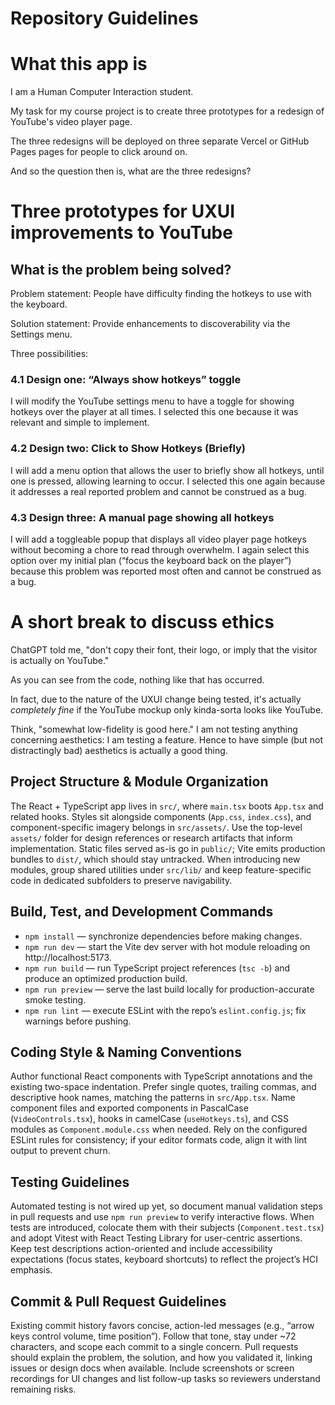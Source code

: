 # Repository Guidelines

# What this app is

I am a Human Computer Interaction student. 

My task for my course project is to create three prototypes for a redesign of YouTube's video player page.

The three redesigns will be deployed on three separate Vercel or GitHub Pages pages for people to click around on.

And so the question then is, what are the three redesigns?

# Three prototypes for UXUI improvements to YouTube

## What is the problem being solved?

Problem statement: People have difficulty finding the hotkeys to use with the keyboard.

Solution statement: Provide enhancements to discoverability via the Settings menu.

Three possibilities:

### 4.1 Design one: “Always show hotkeys” toggle

I will modify the YouTube settings menu to have a toggle for showing hotkeys over the player at all times. I selected this one because it was relevant and simple to implement.

### 4.2 Design two: Click to Show Hotkeys (Briefly)

I will add a menu option that allows the user to  briefly show all hotkeys, until one is pressed, allowing learning to occur. I selected this one again because it addresses a real reported problem and cannot be construed as a bug.

### 4.3 Design three: A manual page showing all hotkeys

I will add a toggleable popup that displays all video player page hotkeys without becoming a chore to read through overwhelm. I again select this option over my initial plan (“focus the keyboard back on the player”) because this problem was reported most often and cannot be construed as a bug.


# A short break to discuss ethics

ChatGPT told me, "don't copy their font, their logo, or imply that the visitor is actually on YouTube."

As you can see from the code, nothing like that has occurred.

In fact, due to the nature of the UXUI change being tested, it's actually *completely fine* if the YouTube mockup only kinda-sorta looks like YouTube.

Think, "somewhat low-fidelity is good here." I am not testing anything concerning aesthetics: I am testing a feature. Hence to have simple (but not distractingly bad) aesthetics is actually a good thing.

## Project Structure & Module Organization
The React + TypeScript app lives in `src/`, where `main.tsx` boots `App.tsx` and related hooks. Styles sit alongside components (`App.css`, `index.css`), and component-specific imagery belongs in `src/assets/`. Use the top-level `assets/` folder for design references or research artifacts that inform implementation. Static files served as-is go in `public/`; Vite emits production bundles to `dist/`, which should stay untracked. When introducing new modules, group shared utilities under `src/lib/` and keep feature-specific code in dedicated subfolders to preserve navigability.

## Build, Test, and Development Commands
- `npm install` — synchronize dependencies before making changes.
- `npm run dev` — start the Vite dev server with hot module reloading on http://localhost:5173.
- `npm run build` — run TypeScript project references (`tsc -b`) and produce an optimized production build.
- `npm run preview` — serve the last build locally for production-accurate smoke testing.
- `npm run lint` — execute ESLint with the repo’s `eslint.config.js`; fix warnings before pushing.

## Coding Style & Naming Conventions
Author functional React components with TypeScript annotations and the existing two-space indentation. Prefer single quotes, trailing commas, and descriptive hook names, matching the patterns in `src/App.tsx`. Name component files and exported components in PascalCase (`VideoControls.tsx`), hooks in camelCase (`useHotkeys.ts`), and CSS modules as `Component.module.css` when needed. Rely on the configured ESLint rules for consistency; if your editor formats code, align it with lint output to prevent churn.

## Testing Guidelines
Automated testing is not wired up yet, so document manual validation steps in pull requests and use `npm run preview` to verify interactive flows. When tests are introduced, colocate them with their subjects (`Component.test.tsx`) and adopt Vitest with React Testing Library for user-centric assertions. Keep test descriptions action-oriented and include accessibility expectations (focus states, keyboard shortcuts) to reflect the project’s HCI emphasis.

## Commit & Pull Request Guidelines
Existing commit history favors concise, action-led messages (e.g., “arrow keys control volume, time position”). Follow that tone, stay under ~72 characters, and scope each commit to a single concern. Pull requests should explain the problem, the solution, and how you validated it, linking issues or design docs when available. Include screenshots or screen recordings for UI changes and list follow-up tasks so reviewers understand remaining risks.
